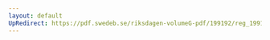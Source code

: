 ```yaml
---
layout: default
UpRedirect: https://pdf.swedeb.se/riksdagen-volumeG-pdf/199192/reg_199192/reg_199192_0150.pdf
---
```

